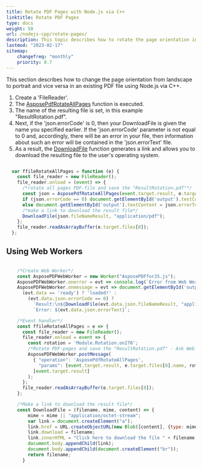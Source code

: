 ```yaml
---
title: Rotate PDF Pages with Node.js via C++ 
linktitle: Rotate PDF Pages
type: docs
weight: 50
url: /nodejs-cpp/rotate-pages/
description: This topic describes how to rotate the page orientation in an existing PDF file programmatically via Node.js via C++ 
lastmod: "2023-02-17"
sitemap:
    changefreq: "monthly"
    priority: 0.7
---
```


This section describes how to change the page orientation from landscape to portrait and vice versa in an existing PDF file using Node.js via C++.

1. Create a 'FileReader'.
1. The [AsposePdfRotateAllPages](https://reference.aspose.com/pdf/nodejs-cpp/core/asposepdfrotateallpages/) function is executed.
1. The name of the resulting file is set, in this example "ResultRotation.pdf".
1. Next, if the 'json.errorCode' is 0, then your DownloadFile is given the name you specified earlier. If the 'json.errorCode' parameter is not equal to 0 and, accordingly, there will be an error in your file, then information about such an error will be contained in the 'json.errorText' file.
1. As a result, the [DownloadFile](https://reference.aspose.com/pdf/nodejs-cpp/misc/downloadfile/) function generates a link and allows you to download the resulting file to the user's operating system.

```js

  var ffileRotateAllPages = function (e) {
    const file_reader = new FileReader();
    file_reader.onload = (event) => {
      /*rotate all pages PDF-file and save the "ResultRotation.pdf"*/
      const json = AsposePdfRotateAllPages(event.target.result, e.target.files[0].name, Module.Rotation.on270, "ResultRotation.pdf");
      if (json.errorCode == 0) document.getElementById('output').textContent = json.fileNameResult;
      else document.getElementById('output').textContent = json.errorText;
      /*make a link to download the result file*/
      DownloadFile(json.fileNameResult, "application/pdf");
    };
    file_reader.readAsArrayBuffer(e.target.files[0]);
  };
```

## Using Web Workers

```js

    /*Create Web Worker*/
    const AsposePDFWebWorker = new Worker("AsposePDFforJS.js");
    AsposePDFWebWorker.onerror = evt => console.log(`Error from Web Worker: ${evt.message}`);
    AsposePDFWebWorker.onmessage = evt => document.getElementById('output').textContent = 
      (evt.data == 'ready') ? 'loaded!' :
        (evt.data.json.errorCode == 0) ?
          `Result:\n${DownloadFile(evt.data.json.fileNameResult, "application/pdf", evt.data.params[0])}` :
          `Error: ${evt.data.json.errorText}`;

    /*Event handler*/
    const ffileRotateAllPages = e => {
      const file_reader = new FileReader();
      file_reader.onload = event => {
        const rotation = 'Module.Rotation.on270';
        /*Rotate PDF-pages and save the "ResultRotation.pdf" - Ask Web Worker*/
        AsposePDFWebWorker.postMessage(
          { "operation": 'AsposePdfRotateAllPages',
            "params": [event.target.result, e.target.files[0].name, rotation, "ResultRotation.pdf"] },
          [event.target.result]
        );
      };
      file_reader.readAsArrayBuffer(e.target.files[0]);
    };

    /*Make a link to download the result file*/
    const DownloadFile = (filename, mime, content) => {
        mime = mime || "application/octet-stream";
        var link = document.createElement("a"); 
        link.href = URL.createObjectURL(new Blob([content], {type: mime}));
        link.download = filename;
        link.innerHTML = "Click here to download the file " + filename;
        document.body.appendChild(link); 
        document.body.appendChild(document.createElement("br"));
        return filename;
      }
```